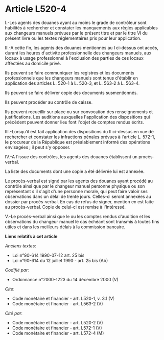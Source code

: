 # Article L520-4

I.-Les agents des douanes ayant au moins le grade de contrôleur sont habilités à rechercher et constater les manquements aux
règles applicables aux changeurs manuels prévues par le présent titre et par le titre VI du présent livre ou les textes
réglementaires pris pour leur application. 

II.-A cette fin, les agents des douanes mentionnés au I ci-dessus ont accès, durant les heures d'activité professionnelle des
changeurs manuels, aux locaux à usage professionnel à l'exclusion des parties de ces locaux affectées au domicile privé. 

Ils peuvent se faire communiquer les registres et les documents professionnels que les changeurs manuels sont tenus d'établir
en application des articles L. 520-1 à L. 520-3, et L. 563-2 à L. 563-4. 

Ils peuvent se faire délivrer copie des documents susmentionnés. 

Ils peuvent procéder au contrôle de caisse. 

Ils peuvent recueillir sur place ou sur convocation des renseignements et justifications. Les auditions auxquelles
l'application des dispositions qui précèdent peuvent donner lieu font l'objet de comptes rendus écrits. 

III.-Lorsqu'il est fait application des dispositions du II ci-dessus en vue de rechercher et constater les infractions
pénales prévues à l'article L. 572-1, le procureur de la République est préalablement informé des opérations envisagées ; il
peut s'y opposer. 

IV.-A l'issue des contrôles, les agents des douanes établissent un procès-verbal. 

La liste des documents dont une copie a été délivrée lui est annexée. 

Le procès-verbal est signé par les agents des douanes ayant procédé au contrôle ainsi que par le changeur manuel personne
physique ou son représentant s'il s'agit d'une personne morale, qui peut faire valoir ses observations dans un délai de
trente jours. Celles-ci seront annexées au dossier par procès-verbal. En cas de refus de signer, mention en est faite au
procès-verbal. Copie de celui-ci est remise à l'intéressé.

V.-Le procès-verbal ainsi que le ou les comptes rendus d'audition et les observations du changeur manuel le cas échéant sont
transmis à toutes fins utiles et dans les meilleurs délais à la commission bancaire.

**Liens relatifs à cet article**

_Anciens textes_:

  - Loi n°90-614 1990-07-12 art. 25 bis
  - Loi n°90-614 du 12 juillet 1990 - art. 25 bis (Ab)

_Codifié par_:

  - Ordonnance n°2000-1223 du 14 décembre 2000 (V)

_Cite_:

  - Code monétaire et financier - art. L520-1, v. 3.1 (V)
  - Code monétaire et financier - art. L563-2 (V)

_Cité par_:

  - Code monétaire et financier - art. L520-2 (V)
  - Code monétaire et financier - art. L572-1 (V)
  - Code monétaire et financier - art. L572-4 (M)
